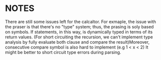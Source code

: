 # NOTES

There are still some issues left for the calcaltor. For exmaple, the issue with the praser is that there's no "type" system; thus, the prasing is soly based on symbols. If statements, in this way, is dynamically typed in terms of its return values. (For short circuiting the recursion, we can't implement type analysis by fully evaluate both clause and compare the result)Moreover, consecutive compare symbol is also hard to implement (e.g 1 < x < 2) It might be better to short circuit type errors during parsing. 